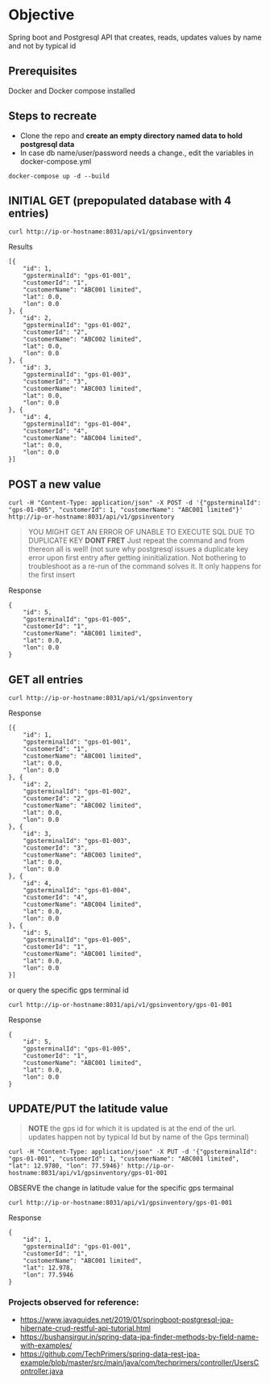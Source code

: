 # Objective
Spring boot and Postgresql API that creates, reads, updates values by name and not by typical id

## Prerequisites
Docker and Docker compose installed

## Steps to recreate
* Clone the repo and **create an empty directory named data to hold postgresql data**
* In case db name/user/password needs a change., edit the variables in docker-compose.yml

```
docker-compose up -d --build
```

## INITIAL GET (prepopulated database with 4 entries)

```
curl http://ip-or-hostname:8031/api/v1/gpsinventory
```

Results

```
[{
    "id": 1,
    "gpsterminalId": "gps-01-001",
    "customerId": "1",
    "customerName": "ABC001 limited",
    "lat": 0.0,
    "lon": 0.0
}, {
    "id": 2,
    "gpsterminalId": "gps-01-002",
    "customerId": "2",
    "customerName": "ABC002 limited",
    "lat": 0.0,
    "lon": 0.0
}, {
    "id": 3,
    "gpsterminalId": "gps-01-003",
    "customerId": "3",
    "customerName": "ABC003 limited",
    "lat": 0.0,
    "lon": 0.0
}, {
    "id": 4,
    "gpsterminalId": "gps-01-004",
    "customerId": "4",
    "customerName": "ABC004 limited",
    "lat": 0.0,
    "lon": 0.0
}]
```

## POST a new value
```
curl -H "Content-Type: application/json" -X POST -d '{"gpsterminalId": "gps-01-005", "customerId": 1, "customerName": "ABC001 limited"}' http://ip-or-hostname:8031/api/v1/gpsinventory
```

> YOU MIGHT GET AN ERROR OF UNABLE TO EXECUTE SQL DUE TO DUPLICATE KEY
> **DONT FRET** Just repeat the command and from thereon all is well! (not sure why postgresql issues a duplicate key error upon first entry after getting ininitialization. Not bothering to troubleshoot as a re-run of the command solves it. It only happens for the first insert

Response
```
{
    "id": 5,
    "gpsterminalId": "gps-01-005",
    "customerId": "1",
    "customerName": "ABC001 limited",
    "lat": 0.0,
    "lon": 0.0
}
```

## GET all entries
```
curl http://ip-or-hostname:8031/api/v1/gpsinventory
```

Response
```
[{
    "id": 1,
    "gpsterminalId": "gps-01-001",
    "customerId": "1",
    "customerName": "ABC001 limited",
    "lat": 0.0,
    "lon": 0.0
}, {
    "id": 2,
    "gpsterminalId": "gps-01-002",
    "customerId": "2",
    "customerName": "ABC002 limited",
    "lat": 0.0,
    "lon": 0.0
}, {
    "id": 3,
    "gpsterminalId": "gps-01-003",
    "customerId": "3",
    "customerName": "ABC003 limited",
    "lat": 0.0,
    "lon": 0.0
}, {
    "id": 4,
    "gpsterminalId": "gps-01-004",
    "customerId": "4",
    "customerName": "ABC004 limited",
    "lat": 0.0,
    "lon": 0.0
}, {
    "id": 5,
    "gpsterminalId": "gps-01-005",
    "customerId": "1",
    "customerName": "ABC001 limited",
    "lat": 0.0,
    "lon": 0.0
}]
```

or query  the specific gps terminal id

```
curl http://ip-or-hostname:8031/api/v1/gpsinventory/gps-01-001
```

Response
```
{
    "id": 5,
    "gpsterminalId": "gps-01-005",
    "customerId": "1",
    "customerName": "ABC001 limited",
    "lat": 0.0,
    "lon": 0.0
}
```

## UPDATE/PUT the latitude value 
> **NOTE** the gps id for which it is updated is at the end of the url. updates happen not by typical Id but by name of the Gps terminal)

```
curl -H "Content-Type: application/json" -X PUT -d '{"gpsterminalId": "gps-01-001", "customerId": 1, "customerName": "ABC001 limited", "lat": 12.9780, "lon": 77.5946}' http://ip-or-hostname:8031/api/v1/gpsinventory/gps-01-001
```

OBSERVE the change in latitude value for the specific gps termainal

```
curl http://ip-or-hostname:8031/api/v1/gpsinventory/gps-01-001
```

Response
```
{
    "id": 1,
    "gpsterminalId": "gps-01-001",
    "customerId": "1",
    "customerName": "ABC001 limited",
    "lat": 12.978,
    "lon": 77.5946
}
```

### Projects observed for reference:
* https://www.javaguides.net/2019/01/springboot-postgresql-jpa-hibernate-crud-restful-api-tutorial.html
* https://bushansirgur.in/spring-data-jpa-finder-methods-by-field-name-with-examples/
* https://github.com/TechPrimers/spring-data-rest-jpa-example/blob/master/src/main/java/com/techprimers/controller/UsersController.java
